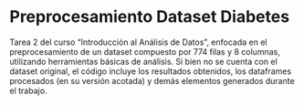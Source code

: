 # Preprocesamiento Dataset Diabetes
Tarea 2 del curso “Introducción al Análisis de Datos”, enfocada en el preprocesamiento de un dataset compuesto por 774 filas y 8 columnas, utilizando herramientas básicas de análisis.
Si bien no se cuenta con el dataset original, el código incluye los resultados obtenidos, los dataframes procesados (en su versión acotada) y demás elementos generados durante el trabajo.
